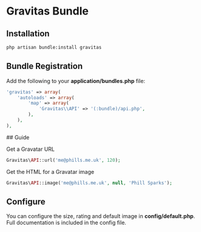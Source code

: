 # Gravitas Bundle

## Installation

```bash
php artisan bundle:install gravitas
```

## Bundle Registration

Add the following to your **application/bundles.php** file:

```php
'gravitas' => array(
	'autoloads' => array(
		'map' => array(
			'Gravitas\\API' => '(:bundle)/api.php',
		),
	),
),
```

## Guide

Get a Gravatar URL

```php
Gravitas\API::url('me@phills.me.uk', 120);
```

Get the HTML for a Gravatar image

```php
Gravitas\API::image('me@phills.me.uk', null, 'Phill Sparks');
```

## Configure

You can configure the size, rating and default image in **config/default.php**.  Full documentation is included in the config file.
